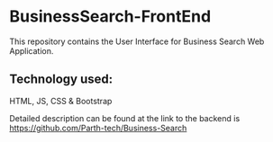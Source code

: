 # BusinessSearch-FrontEnd

This repository contains the User Interface for Business Search Web Application.  

## Technology used:
HTML, JS, CSS & Bootstrap

  
    
      
Detailed description can be found at the link to the backend is https://github.com/Parth-tech/Business-Search
